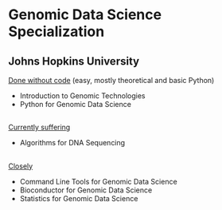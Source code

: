 # **Genomic Data Science Specialization**  
## **Johns Hopkins University**  

<ins>Done without code</ins> (easy, mostly theoretical and basic Python)
- Introduction to Genomic Technologies
- Python for Genomic Data Science
##
<ins>Currently suffering</ins>
- Algorithms for DNA Sequencing
##
<ins>Closely</ins>
- Command Line Tools for Genomic Data Science
- Bioconductor for Genomic Data Science
- Statistics for Genomic Data Science
